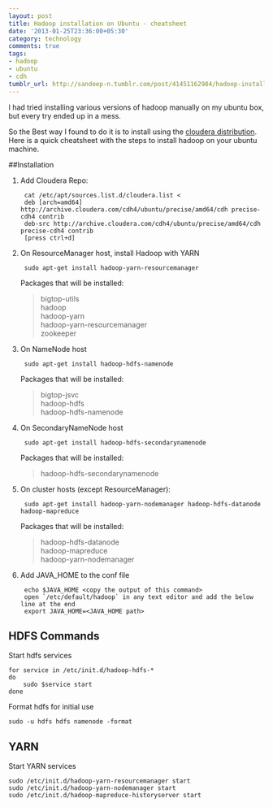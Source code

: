 ```yaml
---
layout: post
title: Hadoop installation on Ubuntu - cheatsheet
date: '2013-01-25T23:36:00+05:30'
category: technology
comments: true
tags:
- hadoop
- ubuntu
- cdh
tumblr_url: http://sandeep-n.tumblr.com/post/41451162984/hadoop-installation-on-ubuntu-cheatsheet
---
```

I had tried installing various versions of hadoop manually on my ubuntu box, but every try ended up in a mess.

So the Best way I found to do it is to install using the [cloudera distribution](http://www.cloudera.com/).  
Here is a quick cheatsheet with the steps to install hadoop on your ubuntu machine.

<!--more-->
##Installation

1. Add Cloudera Repo:

        cat /etc/apt/sources.list.d/cloudera.list <
        deb [arch=amd64] http://archive.cloudera.com/cdh4/ubuntu/precise/amd64/cdh precise-cdh4 contrib
        deb-src http://archive.cloudera.com/cdh4/ubuntu/precise/amd64/cdh precise-cdh4 contrib
        [press ctrl+d]

2. On ResourceManager host, install Hadoop with YARN

        sudo apt-get install hadoop-yarn-resourcemanager

    Packages that will be installed:  
    >    bigtop-utils  
    >    hadoop  
    >    hadoop-yarn  
    >    hadoop-yarn-resourcemanager  
    >    zookeeper  

3. On NameNode host

        sudo apt-get install hadoop-hdfs-namenode

    Packages that will be installed:  
    >    bigtop-jsvc  
    >    hadoop-hdfs  
    >    hadoop-hdfs-namenode  


4. On SecondaryNameNode host

        sudo apt-get install hadoop-hdfs-secondarynamenode

    Packages that will be installed:  
    >    hadoop-hdfs-secondarynamenode

5. On cluster hosts (except ResourceManager):

        sudo apt-get install hadoop-yarn-nodemanager hadoop-hdfs-datanode hadoop-mapreduce

    Packages that will be installed:
    >   hadoop-hdfs-datanode  
    >   hadoop-mapreduce  
    >   hadoop-yarn-nodemanager  

6. Add JAVA_HOME to the conf file

        echo $JAVA_HOME <copy the output of this command>
        open `/etc/default/hadoop` in any text editor and add the below line at the end
        export JAVA_HOME=<JAVA_HOME path>

## HDFS Commands

Start hdfs services

    for service in /etc/init.d/hadoop-hdfs-*
    do
        sudo $service start
    done

Format hdfs for initial use

    sudo -u hdfs hdfs namenode -format

## YARN
Start YARN services

    sudo /etc/init.d/hadoop-yarn-resourcemanager start
    sudo /etc/init.d/hadoop-yarn-nodemanager start
    sudo /etc/init.d/hadoop-mapreduce-historyserver start
